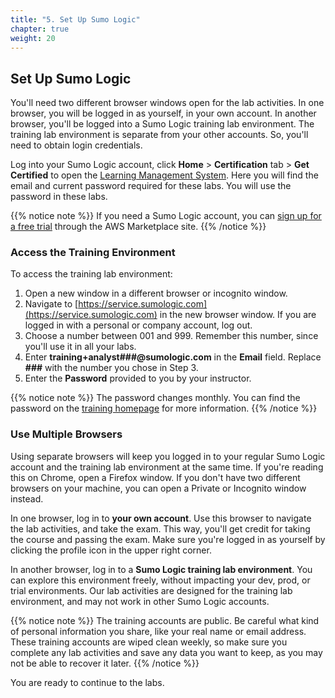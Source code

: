 ```yaml
---
title: "5. Set Up Sumo Logic"
chapter: true
weight: 20
---
```


## Set Up Sumo Logic

You'll need two different browser windows open for the lab activities. In one browser, you will be logged in as yourself, in your own account. In another browser, you'll be logged into a Sumo Logic training lab environment. The training lab environment is separate from your other accounts. So, you'll need to obtain login credentials. 

Log into your Sumo Logic account, click **Home** > **Certification** tab > **Get Certified** to open the [Learning Management System](https://learn.sumologic.com/). Here you will find the email and current password required for these labs. You will use the password in these labs.

{{% notice note %}}
If you need a Sumo Logic account, you can [sign up for a free trial](https://aws.amazon.com/marketplace/pp/prodview-o622lpl6biu6s?sr=0-2&ref_=beagle&applicationId=AWSMPContessa) through the AWS Marketplace site.
{{% /notice %}}

### Access the Training Environment

To access the training lab environment:

1. Open a new window in a different browser or incognito window. 
1. Navigate to [https://service.sumologic.com](https://service.sumologic.com) in the new browser window. If you are logged in with a personal or company account, log out.
1. Choose a number between 001 and 999. Remember this number, since you'll use it in all your labs.
1. Enter **training+analyst###@sumologic.com** in the **Email** field. Replace **###** with the number you chose in Step 3.
1. Enter the **Password** provided to you by your instructor. 

{{% notice note %}}
The password changes monthly. You can find the password on the [training homepage](https://learn.sumologic.com/) for more information.
{{% /notice %}}

### Use Multiple Browsers

Using separate browsers will keep you logged in to your regular Sumo Logic account and the training lab environment at the same time. If you're reading this on Chrome, open a Firefox window. If you don't have two different browsers on your machine, you can open a Private or Incognito window instead.

In one browser, log in to **your own account**. Use this browser to navigate the lab activities, and take the exam. This way, you'll get credit for taking the course and passing the exam. Make sure you're logged in as yourself by clicking the profile icon in the upper right corner.

In another browser, log in to a **Sumo Logic training lab environment**. You can explore this environment freely, without impacting your dev, prod, or trial environments. Our lab activities are designed for the training lab environment, and may not work in other Sumo Logic accounts.

{{% notice note %}}
The training accounts are public. Be careful what kind of personal information you share, like your real name or email address. These training accounts are wiped clean weekly, so make sure you complete any lab activities and save any data you want to keep, as you may not be able to recover it later.
{{% /notice %}}

You are ready to continue to the labs.
